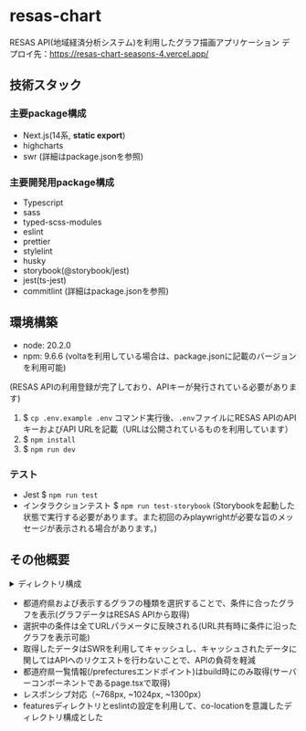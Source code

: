 # resas-chart

RESAS API(地域経済分析システム)を利用したグラフ描画アプリケーション
デプロイ先：https://resas-chart-seasons-4.vercel.app/

## 技術スタック

### 主要package構成

- Next.js(14系, **static export**)
- highcharts
- swr
  (詳細はpackage.jsonを参照)

### 主要開発用package構成

- Typescript
- sass
- typed-scss-modules
- eslint
- prettier
- stylelint
- husky
- storybook(@storybook/jest)
- jest(ts-jest)
- commitlint
  (詳細はpackage.jsonを参照)

## 環境構築

- node: 20.2.0
- npm: 9.6.6
  (voltaを利用している場合は、package.jsonに記載のバージョンを利用可能)

(RESAS APIの利用登録が完了しており、APIキーが発行されている必要があります)

1. $ `cp .env.example .env`
   コマンド実行後、`.env`ファイルにRESAS APIのAPIキーおよびAPI URLを記載（URLは公開されているものを利用しています）
2. $ `npm install`
3. $ `npm run dev`

### テスト

- Jest $ `npm run test`
- インタラクションテスト $ `npm run test-storybook`
  (Storybookを起動した状態で実行する必要があります。また初回のみplaywrightが必要な旨のメッセージが表示される場合があります。)

## その他概要

<details>
<summary>ディレクトリ構成</summary>
[参考](https://github.com/alan2207/bulletproof-react/blob/master/docs/project-structure.md)

```
root/
  │─.github
    │─ github actionsのjob
    │─ PRテンプレート
  │─.husky
    │─ huskyの設定ファイル
  │─.storybook
    │─ storybookのグローバル設定
  │─.vscode
    │─ vscodeでの開発時の設定および拡張機能の推奨設定
  │─public
    │─ 静的ファイル
  │─src/
    │─app/
      │─ error.tsx
      │─ globals.scss
      │─ layout.tsx
      │─ page.tsx
    │─components/
      │─ 共通コンポーネント
    │─features
      │─ 各機能dir/
        │─api/
        │─components/
        │─constants/
        │─hooks/
        │─types/
        ...
        │─index.ts(ここからexportされたもの以外は外部から参照できないeslintの設定)
    │─lib
      │─ ライブラリの拡張開発
    │─styles
      │─ mixin, variableなどの共通スタイル
    │─types
      │─ グローバルな型やアプリケーションで共通な型の定義
  │─next.config.js, .evn, package.json などの設定ファイル
```

</details>

- 都道府県および表示するグラフの種類を選択することで、条件に合ったグラフを表示(グラフデータはRESAS APIから取得)
- 選択中の条件は全てURLパラメータに反映される(URL共有時に条件に沿ったグラフを表示可能)
- 取得したデータはSWRを利用してキャッシュし、キャッシュされたデータに関してはAPIへのリクエストを行わないことで、APIの負荷を軽減
- 都道府県一覧情報(/prefecturesエンドポイント)はbuild時にのみ取得(サーバーコンポーネントであるpage.tsxで取得)
- レスポンシブ対応（~768px, ~1024px, ~1300px）
- featuresディレクトリとeslintの設定を利用して、co-locationを意識したディレクトリ構成とした
